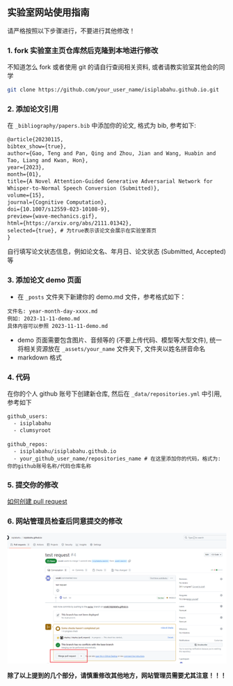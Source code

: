 ## 实验室网站使用指南

请严格按照以下步骤进行，不要进行其他修改！

### 1. fork 实验室主页仓库然后克隆到本地进行修改

不知道怎么 fork 或者使用 git 的请自行查阅相关资料, 或者请教实验室其他会的同学

```bash
git clone https://github.com/your_user_name/isiplabahu.github.io.git
```

### 2. 添加论文引用

在 `_bibliography/papers.bib` 中添加你的论文, 格式为 bib, 参考如下:

```
@article{20230115,
bibtex_show={true},
author={Gao, Teng and Pan, Qing and Zhou, Jian and Wang, Huabin and Tao, Liang and Kwan, Hon},
year={2023},
month={01},
title={A Novel Attention-Guided Generative Adversarial Network for Whisper-to-Normal Speech Conversion (Submitted)},
volume={15},
journal={Cognitive Computation},
doi={10.1007/s12559-023-10108-9},
preview={wave-mechanics.gif},
html={https://arxiv.org/abs/2111.01342},
selected={true}, # 为true表示该论文会展示在实验室首页
}
```
自行填写论文状态信息，例如论文名、年月日、论文状态 (Submitted, Accepted) 等

### 3. 添加论文 demo 页面

- 在 `_posts` 文件夹下新建你的 demo.md 文件，参考格式如下：

```
文件名: year-month-day-xxxx.md
例如: 2023-11-11-demo.md
具体内容可以参照 2023-11-11-demo.md
```
- demo 页面需要包含图片、音频等的 (不要上传代码、模型等大型文件), 统一将相关资源放在 `_assets/your_name` 文件夹下, 文件夹以姓名拼音命名
- markdown 格式

### 4. 代码

在你的个人 github 账号下创建新仓库, 然后在 `_data/repositories.yml` 中引用, 参考如下

```
github_users:
  - isiplabahu
  - clumsyroot

github_repos:
  - isiplabahu/isiplabahu.github.io
  - your_github_user_name/repositories_name # 在这里添加你的代码，格式为: 你的github账号名称/代码仓库名称
```

### 5. 提交你的修改

[如何创建 pull request ](https://www.freecodecamp.org/chinese/news/how-to-make-your-first-pull-request-on-github/)

### 6. 网站管理员检查后同意提交的修改

![accept_request](/assets/img/readme_request.png "accept request")

**除了以上提到的几个部分，请慎重修改其他地方，网站管理员需要尤其注意！！！**